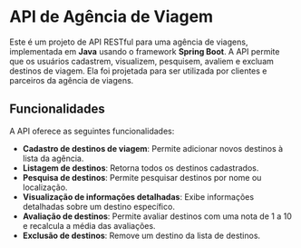# API de Agência de Viagem

Este é um projeto de API RESTful para uma agência de viagens, implementada em **Java** usando o framework **Spring Boot**. A API permite que os usuários cadastrem, visualizem, pesquisem, avaliem e excluam destinos de viagem. Ela foi projetada para ser utilizada por clientes e parceiros da agência de viagens.

## Funcionalidades

A API oferece as seguintes funcionalidades:

- **Cadastro de destinos de viagem**: Permite adicionar novos destinos à lista da agência.
- **Listagem de destinos**: Retorna todos os destinos cadastrados.
- **Pesquisa de destinos**: Permite pesquisar destinos por nome ou localização.
- **Visualização de informações detalhadas**: Exibe informações detalhadas sobre um destino específico.
- **Avaliação de destinos**: Permite avaliar destinos com uma nota de 1 a 10 e recalcula a média das avaliações.
- **Exclusão de destinos**: Remove um destino da lista de destinos.